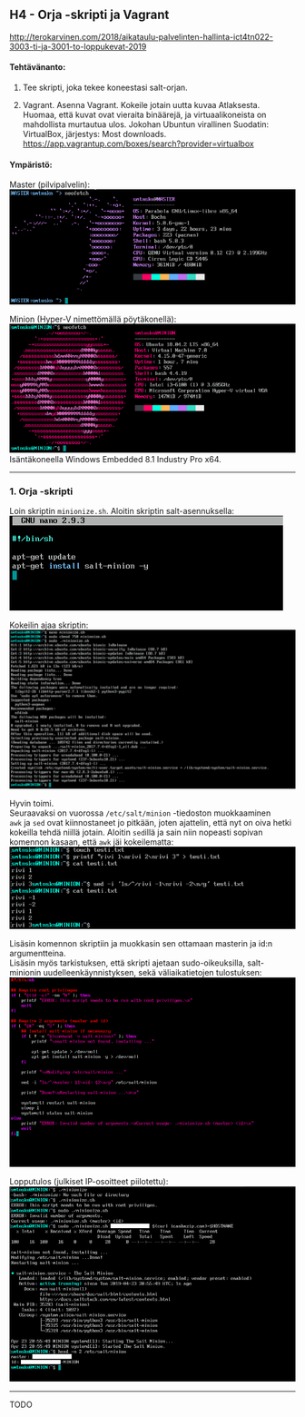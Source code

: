 ## H4 - Orja -skripti ja Vagrant

http://terokarvinen.com/2018/aikataulu-palvelinten-hallinta-ict4tn022-3003-ti-ja-3001-to-loppukevat-2019

#### Tehtävänanto:

1. Tee skripti, joka tekee koneestasi salt-orjan.

2. Vagrant. Asenna Vagrant. Kokeile jotain uutta kuvaa Atlaksesta. Huomaa, että kuvat ovat vieraita binäärejä, ja virtuaalikoneista on mahdollista murtautua ulos. Jokohan Ubuntun virallinen  Suodatin: VirtualBox, järjestys: Most downloads. https://app.vagrantup.com/boxes/search?provider=virtualbox

#### Ympäristö:

Master (pilvipalvelin):\
![neofetch-master](/assignments/H4/images/neofetch-master.png)

Minion (Hyper-V nimettömällä pöytäkonellä):\
![neofetch-minion](/assignments/H4/images/neofetch-minion.png)
Isäntäkoneella Windows Embedded 8.1 Industry Pro x64.

---

### 1. Orja -skripti

Loin skriptin `minionize.sh`. Aloitin skriptin salt-asennuksella:\
![script-install](/assignments/H4/images/script-install.png)

Kokeilin ajaa skriptin:
![run-install](/assignments/H4/images/run-install.png)

Hyvin toimi.\
Seuraavaksi on vuorossa `/etc/salt/minion` -tiedoston muokkaaminen\
`awk` ja `sed` ovat kiinnostaneet jo pitkään, joten ajattelin, että nyt on oiva hetki kokeilla tehdä niillä jotain. Aloitin `sed`illä ja sain niin nopeasti sopivan komennon kasaan, että `awk` jäi kokeilematta:\
![sed](/assignments/H4/images/sed.png)

Lisäsin komennon skriptiin ja muokkasin sen ottamaan masterin ja id:n argumentteina.\
Lisäsin myös tarkistuksen, että skripti ajetaan sudo-oikeuksilla, salt-minionin uudelleenkäynnistyksen, sekä väliaikatietojen tulostuksen:
![script-finished](/assignments/H4/images/script-finished.png)

Lopputulos (julkiset IP-osoitteet piilotettu):\
![results](/assignments/H4/images/results.png)

---

TODO
